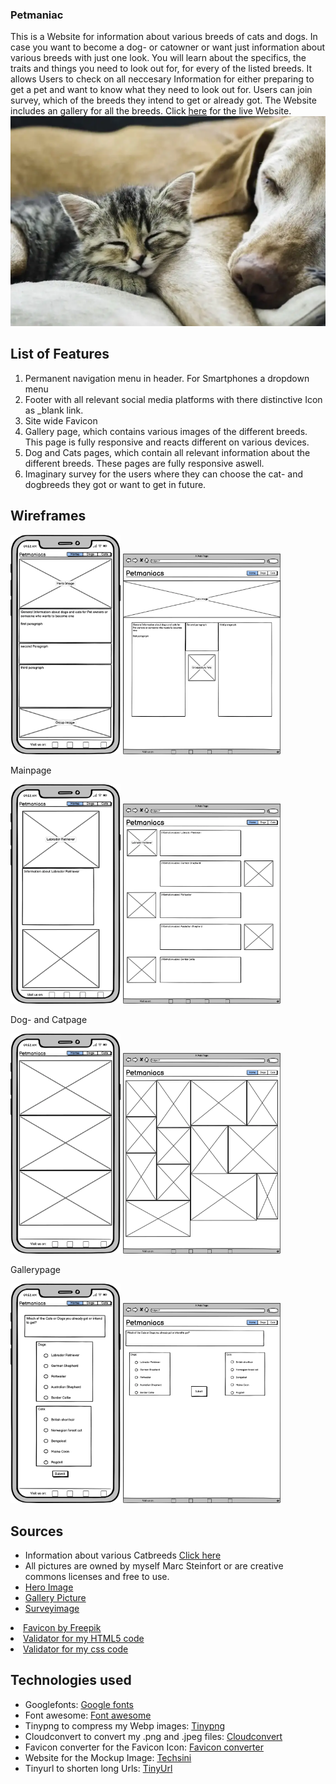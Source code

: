 ### Petmaniac

This is a Website for information about various breeds of cats and dogs. In case you want to become a dog- or catowner or want just information about various breeds with just one look.
You will learn about the specifics, the traits and things you need to look out for, for every of the listed breeds. It allows Users to check on all neccesary Information for either preparing to get a pet and want to know what they need to look out for. Users can join  survey, which of the breeds they intend to get or already got. The Website includes an gallery for all the breeds. Click <a href="https://github.com/MarcSteinfort/Petmaniac">here</a> for the live Website.
<img src="assets/images/Hero_Image.webp" alt="The Hero image of the page"/>

## List of Features

<ol>
<li>Permanent navigation menu in header. For Smartphones a dropdown menu</li>
<li>Footer with all relevant social media platforms with there distinctive Icon as _blank link.  </li>
<li>Site wide Favicon</li>
<li>Gallery page, which contains various images of the different breeds. This page is fully responsive and reacts different on various devices.</li>
<li>Dog and Cats pages, which contain all relevant information about the different breeds. These pages are fully responsive aswell.</li>
<li>Imaginary survey for the users where they can choose the cat- and dogbreeds they got or want to get in future.</li>
</ol>

## Wireframes

<img src="assets/images/Home Project one Smartphone.webp" alt="Wireframe for Smartphone mainpage" height="35%" width="35%"/>
<img src="assets/images/Home Project one Desktop.webp" alt="Wireframe for mainpage" height="50%" width="50%"/>

Mainpage

<img src="assets/images/Dogs Smartphone.webp" alt="Wireframe for dog and cat page Smartphone" height="35%" width="35%"/>
<img src="assets/images/Dogs.webp" alt="Wireframe for dog and cat page" height="50%" width="50%"/>

Dog- and Catpage

<img src="assets/images/Gallery Smartphone.webp" alt="Wireframe for gallerypage Smartphone" height="35%" width="35%"/>
<img src="assets/images/Gallery.webp" alt="Wireframe for gallerypage" height="50%" width="50%"/>

Gallerypage

<img src="assets/images/Survey Smartphone.webp" alt="Wireframe for surveypage Smartphone" height="35%" width="35%"/>
<img src="assets/images/Survey.webp" alt="Wireframe for surveypage" height="50%" width="50%"/>

## Sources

<ul>
<li> Information about various Catbreeds <a href="https://www.zooroyal.de/magazin/katzen/die-50-beliebtesten-katzenrassen/" target="_blank" rel="noopener"> Click here</a> </li>
<li>All pictures are owned by myself Marc Steinfort or are creative commons licenses and free to use. </li>
<li><a href="http://tinyurl.com/3jryf9kt" target="_blank" rel="noopener">Hero Image</a></li>
<li><a href="https://www.flickr.com/photos/dugspr/5642933696" target="_blank" rel="noopener">Gallery Picture</a></li>
<li><a href="https://www.flickr.com/photos/dugspr/6810252887" target="_blank" rel="noopener">Surveyimage</a></li>
  </ul>
<li><a href="https://wwww.freepik.com/icon/animal-shelter_3769065" target="_blank" rel="noopener">Favicon by Freepik</a></li>
<li><a href="https://validator.w3.org/" target="_blank" rel="noopener">Validator for my HTML5 code</a></li>
<li><a href="https://jigsaw.w3.org/css-validator/" target="_blank" rel="noopener">Validator for my css code</a></li>
</ul>

## Technologies used

<ul>
<li>Googlefonts: <a href="https://fonts.google.com/" target="_blank" rel="noopener"> Google fonts </a> </li>
<li>Font awesome: <a href="https://fontawesome.com/" target="_blank" rel="noopener"> Font awesome </a> </li>
<li>Tinypng to compress my Webp images: <a href="https://tinypng.com" target="_blank" rel="noopener"> Tinypng </a> </li>
<li>Cloudconvert to convert my .png and .jpeg files: <a href="https://cloudconvert.com/jpeg-to-webp" target="_blank" rel="noopener"> Cloudconvert </a> </li>
<li>Favicon converter for the Favicon Icon: <a href="https://favicon.io/favicon-converter/" target="_blank" rel="noopener"> Favicon converter </a> </li>
<li>Website for the Mockup Image: <a href="https://techsini.com/multi-mockup/" target="_blank" rel="noopener">Techsini</a></li>
<li>Tinyurl to shorten long Urls: <a href="https://tinyurl.com/app" target="_blank" rel="noopener">TinyUrl</a></li>
</ul>
